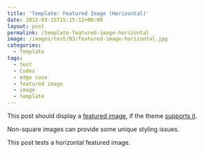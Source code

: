 ```yaml
---
title: 'Template: Featured Image (Horizontal)'
date: 2012-03-15T15:15:12+00:00
layout: post
permalink: /template-featured-image-horizontal
image: /images/test/03/featured-image-horizontal.jpg
categories:
  - Template
tags:
  - test
  - Codex
  - edge case
  - featured image
  - image
  - template
---
```

This post should display a <a title="Featured Images" href="http://en.support.wordpress.com/featured-images/#setting-a-featured-image" target="_blank">featured image</a>, if the theme <a title="Post Thumbnails" href="http://codex.wordpress.org/Post_Thumbnails" target="_blank">supports it</a>.

Non-square images can provide some unique styling issues.

This post tests a horizontal featured image.
